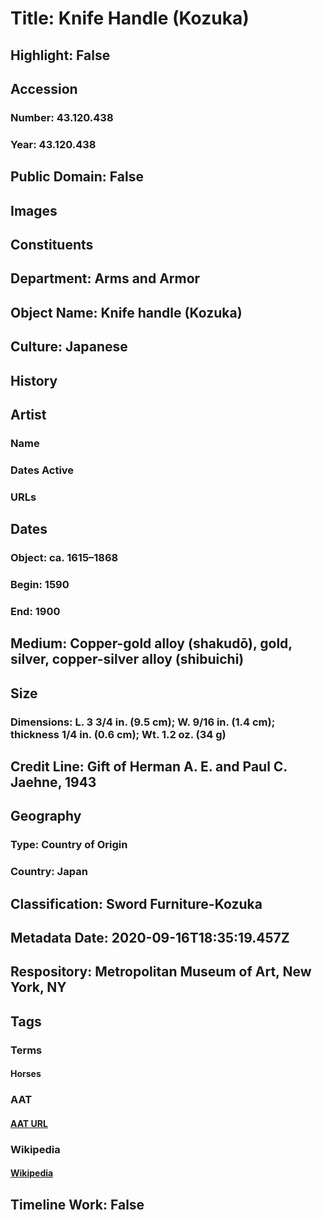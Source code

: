 # Title: Knife Handle (Kozuka)
## Highlight: False
## Accession
### Number: 43.120.438
### Year: 43.120.438
## Public Domain: False
## Images
## Constituents
## Department: Arms and Armor
## Object Name: Knife handle (Kozuka)
## Culture: Japanese
## History
## Artist
### Name
### Dates Active
### URLs
## Dates
### Object: ca. 1615–1868
### Begin: 1590
### End: 1900
## Medium: Copper-gold alloy (shakudō), gold, silver, copper-silver alloy (shibuichi)
## Size
### Dimensions: L. 3 3/4 in. (9.5 cm); W. 9/16 in. (1.4 cm); thickness 1/4 in. (0.6 cm); Wt. 1.2 oz. (34 g)
## Credit Line: Gift of Herman A. E. and Paul C. Jaehne, 1943
## Geography
### Type: Country of Origin
### Country: Japan
## Classification: Sword Furniture-Kozuka
## Metadata Date: 2020-09-16T18:35:19.457Z
## Respository: Metropolitan Museum of Art, New York, NY
## Tags
### Terms
#### Horses
### AAT
#### [AAT URL](http://vocab.getty.edu/page/aat/300250148)
### Wikipedia
#### [Wikipedia]()
## Timeline Work: False